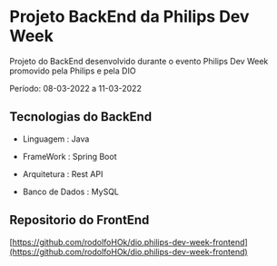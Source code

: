 # Projeto BackEnd da Philips Dev Week

Projeto do BackEnd desenvolvido durante o evento Philips Dev Week promovido pela Philips e pela DIO

Período: 08-03-2022 a 11-03-2022

## Tecnologias do BackEnd

- Linguagem : Java

- FrameWork : Spring Boot

- Arquitetura : Rest API

- Banco de Dados : MySQL

## Repositorio do FrontEnd

[https://github.com/rodolfoHOk/dio.philips-dev-week-frontend](https://github.com/rodolfoHOk/dio.philips-dev-week-frontend)